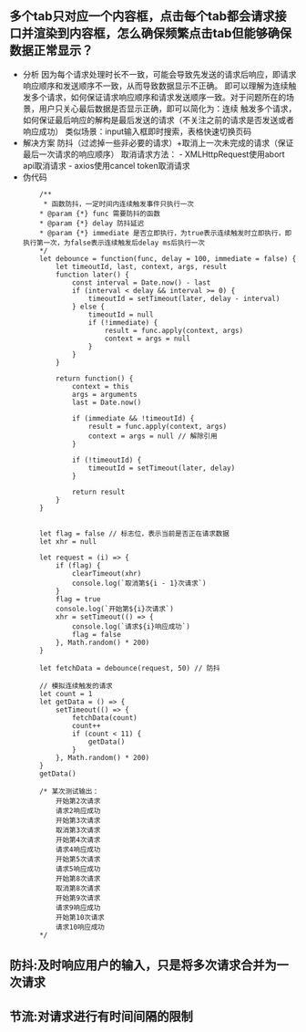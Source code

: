 ## 多个tab只对应一个内容框，点击每个tab都会请求接口并渲染到内容框，怎么确保频繁点击tab但能够确保数据正常显示？
+   分析
        因为每个请求处理时长不一致，可能会导致先发送的请求后响应，即请求响应顺序和发送顺序不一致，从而导致数据显示不正确。
        即可以理解为连续触发多个请求，如何保证请求响应顺序和请求发送顺序一致。对于问题所在的场景，用户只关心最后数据是否显示正确，即可以简化为：连续    触发多个请求，如何保证最后响应的解构是最后发送的请求（不关注之前的请求是否发送或者响应成功）
        类似场景：input输入框即时搜索，表格快速切换页码
+   解决方案
        防抖（过滤掉一些非必要的请求）+取消上一次未完成的请求（保证最后一次请求的响应顺序）
        取消请求方法：
        -   XMLHttpRequest使用abort api取消请求
        -   axios使用cancel token取消请求
+   伪代码
    ```javascript{.line-numbers}
        /**
         * 函数防抖，一定时间内连续触发事件只执行一次
        * @param {*} func 需要防抖的函数
        * @param {*} delay 防抖延迟
        * @param {*} immediate 是否立即执行，为true表示连续触发时立即执行，即执行第一次，为false表示连续触发后delay ms后执行一次
        */
        let debounce = function(func, delay = 100, immediate = false) {
            let timeoutId, last, context, args, result
            function later() {
                const interval = Date.now() - last
                if (interval < delay && interval >= 0) {
                    timeoutId = setTimeout(later, delay - interval)
                } else {
                    timeoutId = null
                    if (!immediate) {
                        result = func.apply(context, args)
                        context = args = null
                    }
                }
            }

            return function() {
                context = this
                args = arguments
                last = Date.now()

                if (immediate && !timeoutId) {
                    result = func.apply(context, args)
                    context = args = null // 解除引用
                }

                if (!timeoutId) {
                    timeoutId = setTimeout(later, delay)
                }

                return result
            }
        }


        let flag = false // 标志位，表示当前是否正在请求数据
        let xhr = null

        let request = (i) => {
            if (flag) {
                clearTimeout(xhr)
                console.log(`取消第${i - 1}次请求`)
            }
            flag = true
            console.log(`开始第${i}次请求`)
            xhr = setTimeout(() => {
                console.log(`请求${i}响应成功`)
                flag = false
            }, Math.random() * 200)
        }

        let fetchData = debounce(request, 50) // 防抖

        // 模拟连续触发的请求
        let count = 1
        let getData = () => {
            setTimeout(() => {
                fetchData(count)
                count++
                if (count < 11) {
                    getData()
                }
            }, Math.random() * 200)
        }
        getData()

        /* 某次测试输出：
            开始第2次请求
            请求2响应成功
            开始第3次请求
            取消第3次请求
            开始第4次请求
            请求4响应成功
            开始第5次请求
            请求5响应成功
            开始第8次请求
            取消第8次请求
            开始第9次请求
            请求9响应成功
            开始第10次请求
            请求10响应成功
        */
    ```
##  防抖:及时响应用户的输入，只是将多次请求合并为一次请求
##  节流:对请求进行有时间间隔的限制